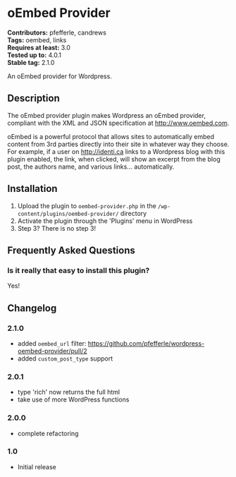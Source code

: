# oEmbed Provider #
**Contributors:** pfefferle, candrews  
**Tags:** oembed, links  
**Requires at least:** 3.0  
**Tested up to:** 4.0.1  
**Stable tag:** 2.1.0  

An oEmbed provider for Wordpress.

## Description ##

The oEmbed provider plugin makes Wordpress an oEmbed provider, compliant with the XML and JSON specification at http://www.oembed.com.

oEmbed is a powerful protocol that allows sites to automatically embed content from 3rd parties directly into their site in whatever way they choose. For example, if a user on http://identi.ca links to a Wordpress blog with this plugin enabled, the link, when clicked, will show an excerpt from the blog post, the authors name, and various links... automatically.

## Installation ##

1. Upload the plugin to `oembed-provider.php` in the `/wp-content/plugins/oembed-provider/` directory
1. Activate the plugin through the 'Plugins' menu in WordPress
1. Step 3? There is no step 3!

## Frequently Asked Questions ##

### Is it really that easy to install this plugin? ###

Yes!

## Changelog ##

### 2.1.0
* added `oembed_url` filter: https://github.com/pfefferle/wordpress-oembed-provider/pull/2
* added `custom_post_type` support
###
### 2.0.1 ###
* type 'rich' now returns the full html
* take use of more WordPress functions

### 2.0.0 ###
* complete refactoring

### 1.0 ###
* Initial release

